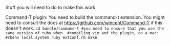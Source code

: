 
Stuff you will need to do to make this work

Command-T plugin:
    You need to build the command-t extension.
    You might need to consult the docs at https://github.com/wincent/Command-T
    if this doesn't work.
    ```
    cd bundle/command-t
    #you need to ensure that you use the same version of ruby when 
    #compiling vim and the plugin, on a mac:
    #rbenv local system
    ruby extconf.rb
    make
    ```
